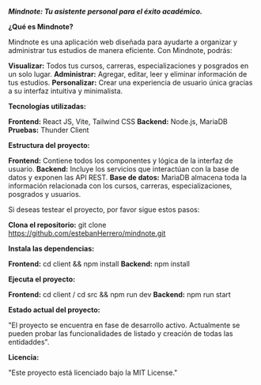 ***Mindnote: Tu asistente personal para el éxito académico.***


**¿Qué es Mindnote?**

Mindnote es una aplicación web diseñada para ayudarte a organizar y administrar tus estudios de manera eficiente. Con Mindnote, podrás:

**Visualizar:** Todos tus cursos, carreras, especializaciones y posgrados en un solo lugar.
**Administrar:** Agregar, editar, leer y eliminar información de tus estudios.
**Personalizar:** Crear una experiencia de usuario única gracias a su interfaz intuitiva y minimalista.


**Tecnologías utilizadas:**

**Frontend:** React JS, Vite, Tailwind CSS
**Backend:** Node.js, MariaDB
**Pruebas:** Thunder Client

**Estructura del proyecto:**

**Frontend:** Contiene todos los componentes y lógica de la interfaz de usuario.
**Backend:** Incluye los servicios que interactúan con la base de datos y exponen las API REST.
**Base de datos:** MariaDB almacena toda la información relacionada con los cursos, carreras, especializaciones, posgrados y usuarios.


Si deseas testear el proyecto, por favor sigue estos pasos:

**Clona el repositorio:** git clone https://github.com/estebanHerrero/mindnote.git

**Instala las dependencias:**

**Frontend:** cd client && npm install
**Backend:** npm install

**Ejecuta el proyecto:**

**Frontend:** cd client / cd src && npm run dev
**Backend:** npm run start 

**Estado actual del proyecto:**

"El proyecto se encuentra en fase de desarrollo activo. Actualmente se pueden probar las funcionalidades de listado y creación de todas las entidaddes".

**Licencia:**

"Este proyecto está licenciado bajo la MIT License."
